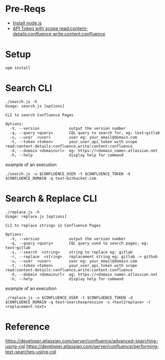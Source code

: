 # Pre-Reqs

* [Install node.js](https://nodejs.org/en/)
* [API Token with scope read:content-details:confluence,write:content:confluence](https://id.atlassian.com/manage/api-tokens)



# Setup
```
npm install
```

# Search CLI
```
./search.js -h                                                                                                                                                           
Usage: search.js [options]

CLI to search Confluence Pages

Options:
  -V, --version             output the version number
  -q, --query <query>       CQL query to search for, eg: text~gitlab
  -u, --user  <user>        user eg: your_email@domain.com
  -t, --token <token>       your_user_api_token with scope read:content-details:confluence,write:content:confluence
  -d, --domain <domainurl>  eg: https://<domain_name>.atlassian.net
  -h, --help                display help for command
```

example of an execution
```
./search.js -u $CONFLUENCE_USER -t $CONFLUENCE_TOKEN -d $CONFLUENCE_DOMAIN -q text~bitbucket.com                                                                       
```

# Search & Replace CLI
```
./replace.js -h                                                                                                                                   
Usage: replace.js [options]

CLI to replace strings in Confluence Pages

Options:
  -V, --version             output the version number
  -q, --query <query>       CQL query used to search pages, eg: text~gitlab
  -s, --search  <string>    string to replace eg: gitlab
  -r, --replace  <string>   replacement string eg: gitlab -> github
  -u, --user  <user>        user eg: your_email@domain.com
  -t, --token <token>       your_user_api_token with scope read:content-details:confluence,write:content:confluence
  -d, --domain <domainurl>  eg: https://<domain_name>.atlassian.net
  -h, --help                display help for command
  ```
  
  example of an execution
```
./replace.js -u $CONFLUENCE_USER -t $CONFLUENCE_TOKEN -d $CONFLUENCE_DOMAIN -q text~searchexpression -s <text2replace> -r <replacement-text>                                                           
```

# Reference
https://developer.atlassian.com/server/confluence/advanced-searching-using-cql
https://developer.atlassian.com/server/confluence/performing-text-searches-using-cql
